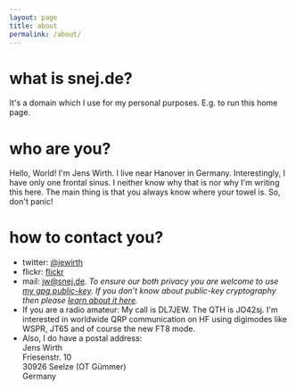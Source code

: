 ```yaml
---
layout: page
title: about
permalink: /about/
---
```


# what is snej.de?
It's a domain which I use for my personal purposes. E.g. to run this home page.

# who are you?
Hello, World! I'm Jens Wirth. I live near Hanover in Germany. Interestingly, I have only one frontal sinus. I neither know why that is nor why I'm writing this here. The main thing is that you always know where your towel is. So, don't panic!

# how to contact you?

- twitter: [@jewirth](https://twitter.com/jewirth)
- flickr: [flickr](https://www.flickr.com/people/149206692@N05/)
- mail: [jw@snej.de](mailto:jw@snej.de). *To ensure our both privacy you are welcome to use <a href="http://snej.de/downloads/2F839E01.txt">my gpg public-key</a>. If you don&rsquo;t know about public-key cryptography then please <a href="http://en.wikipedia.org/wiki/Public-key_cryptography">learn about it here</a>.*
- If you are a radio amateur: My call is DL7JEW. The QTH is JO42sj. I'm interested in worldwide QRP communication on HF using digimodes like WSPR, JT65 and of course the new FT8 mode.
- Also, I do have a postal address:<br />
Jens Wirth<br />
Friesenstr. 10<br />
30926 Seelze (OT Gümmer)<br />
Germany
